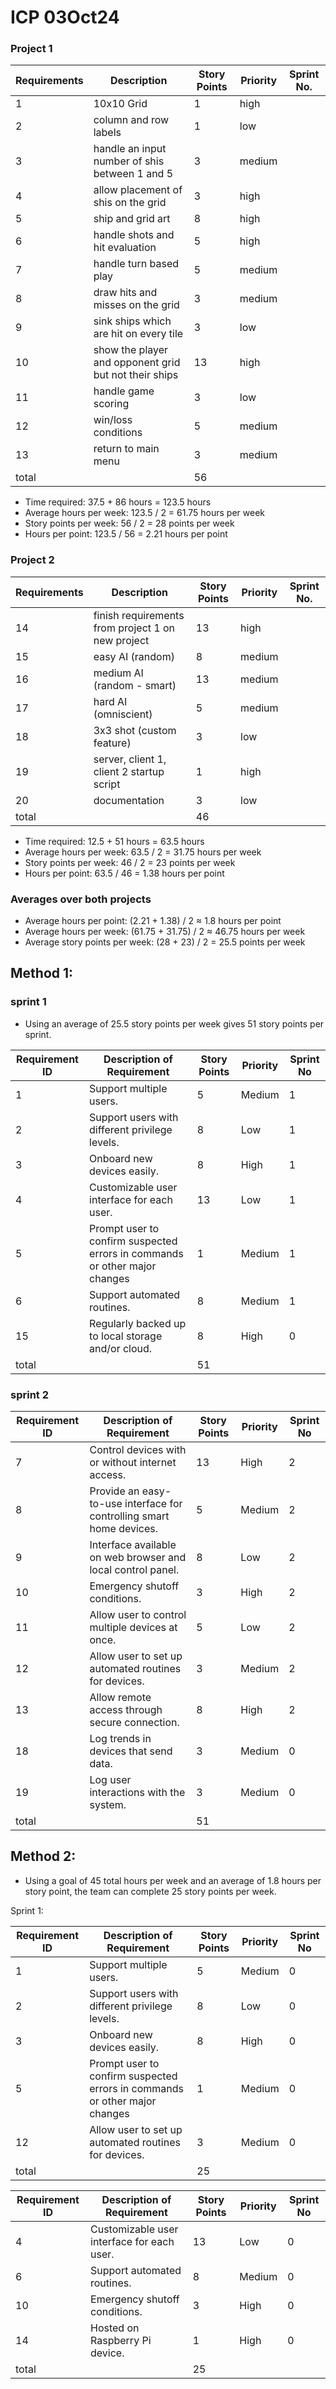 # ICP 03Oct24

[//]: # (Make a table of the ICP 03Oct24 data)
### Project 1
| Requirements | Description                                           | Story Points | Priority | Sprint No. |
|--------------|-------------------------------------------------------|--------------|----------|------------|
| 1            | 10x10 Grid                                            | 1            | high     |            |
| 2            | column and row labels                                 | 1            | low      |            |
| 3            | handle an input number of shis between 1 and 5        | 3            | medium   |            |
| 4            | allow placement of shis on the grid                   | 3            | high     |            |
| 5            | ship and grid art                                     | 8            | high     |            |  
| 6            | handle shots and hit evaluation                       | 5            | high     |            |
| 7            | handle turn based play                                | 5            | medium   |            |
| 8            | draw hits and misses on the grid                      | 3            | medium   |            |
| 9            | sink ships which are hit on every tile                | 3            | low      |            |
| 10           | show the player and opponent grid but not their ships | 13           | high     |            |
| 11           | handle game scoring                                   | 3            | low      |            |
| 12           | win/loss conditions                                   | 5            | medium   |            |
| 13           | return to main menu                                   | 3            | medium   |            |
| total        |                                                       | 56           |          |            |  

- Time required: 37.5 + 86 hours = 123.5 hours
- Average hours per week: 123.5 / 2 = 61.75 hours per week
- Story points per week: 56 / 2 = 28 points per week
- Hours per point: 123.5 / 56 = 2.21 hours per point

[//]: # (Make a table of the ICP 03Oct24 data)

### Project 2
| Requirements | Description                                           | Story Points | Priority | Sprint No. |
|--------------|-------------------------------------------------------|--------------|----------|------------|
| 14           | finish requirements from project 1 on new project     | 13           | high     |            |
| 15           | easy AI (random)                                      | 8            | medium   |            |
| 16           | medium AI (random - smart)                            | 13           | medium   |            |
| 17           | hard AI (omniscient)                                  | 5            | medium   |            |
| 18           | 3x3 shot (custom feature)                             | 3            | low      |            | 
| 19           | server, client 1, client 2 startup script             | 1            | high     |            |
| 20           | documentation                                         | 3            | low      |            |
| total        |                                                       | 46           |          |            |

- Time required: 12.5 + 51 hours = 63.5 hours
- Average hours per week: 63.5 / 2 = 31.75 hours per week
- Story points per week: 46 / 2 = 23 points per week
- Hours per point: 63.5 / 46 = 1.38 hours per point

### Averages over both projects
- Average hours per point: (2.21 + 1.38) / 2 $\approx$ 1.8 hours per point
- Average hours per week: (61.75 + 31.75) / 2 $\approx$ 46.75 hours per week
- Average story points per week: (28 + 23) / 2 = 25.5 points per week

## Method 1:

### sprint 1
- Using an average of 25.5 story points per week gives 51 story points per sprint.

| Requirement ID | Description of Requirement                                                 | Story Points | Priority | Sprint No  |
|----------------|----------------------------------------------------------------------------|--------------|----------|------------|
| 1              | Support multiple users.                                                    | 5            | Medium   | 1          |
| 2              | Support users with different privilege levels.                             | 8            | Low      | 1          |
| 3              | Onboard new devices easily.                                                | 8            | High     | 1          |
| 4              | Customizable user interface for each user.                                 | 13           | Low      | 1          |
| 5              | Prompt user to confirm suspected errors in commands or other major changes | 1            | Medium   | 1          |
| 6              | Support automated routines.                                                | 8            | Medium   | 1          |
| 15             | Regularly backed up to local storage and/or cloud.                         | 8            | High     | 0          |
| total          |                                                                            | 51           |          |            |

### sprint 2
| Requirement ID | Description of Requirement                                                 | Story Points | Priority | Sprint No |
|----------------|----------------------------------------------------------------------------|--------------|----------|-----------|
| 7              | Control devices with or without internet access.                           | 13           | High     | 2         |
| 8              | Provide an easy-to-use interface for controlling smart home devices.       | 5            | Medium   | 2         |
| 9              | Interface available on web browser and local control panel.                | 8            | Low      | 2         |
| 10             | Emergency shutoff conditions.                                              | 3            | High     | 2         |
| 11             | Allow user to control multiple devices at once.                            | 5            | Low      | 2         |
| 12             | Allow user to set up automated routines for devices.                       | 3            | Medium   | 2         |
| 13             | Allow remote access through secure connection.                             | 8            | High     | 2         |
| 18             | Log trends in devices that send data.                                      | 3            | Medium   | 0         |
| 19             | Log user interactions with the system.                                     | 3            | Medium   | 0         |
| total          |                                                                            | 51           |          |           |


## Method 2:
- Using a goal of 45 total hours per week and an average of 1.8 hours per story point, the team can complete 25 story points per week.

Sprint 1:

| Requirement ID | Description of Requirement                                                 | Story Points | Priority | Sprint No |
|----------------|----------------------------------------------------------------------------|--------------|----------|-----------|
| 1              | Support multiple users.                                                    | 5            | Medium   | 0         |
| 2              | Support users with different privilege levels.                             | 8            | Low      | 0         |
| 3              | Onboard new devices easily.                                                | 8            | High     | 0         |
| 5              | Prompt user to confirm suspected errors in commands or other major changes | 1            | Medium   | 0         |
| 12             | Allow user to set up automated routines for devices.                       | 3            | Medium   | 0         |
| total          |                                                                            | 25           |          |           |

| Requirement ID | Description of Requirement                                                 | Story Points | Priority | Sprint No |
|----------------|----------------------------------------------------------------------------|--------------|----------|-----------|
| 4              | Customizable user interface for each user.                                 | 13           | Low      | 0         |
| 6              | Support automated routines.                                                | 8            | Medium   | 0         |
| 10             | Emergency shutoff conditions.                                              | 3            | High     | 0         |
| 14             | Hosted on Raspberry Pi device.                                             | 1            | High     | 0         |
| total          |                                                                            | 25           |          |           |

[//]: # ()
[//]: # (| 7              | Control devices with or without internet access.                           | 13           | High     | 0         |)

[//]: # (| 8              | Provide an easy-to-use interface for controlling smart home devices.       | 5            | Medium   | 0         |)

[//]: # (| 9              | Interface available on web browser and local control panel.                | 8            | Low      | 0         |)

[//]: # (| 11             | Allow user to control multiple devices at once.                            | 5            | Low      | 0         |)

[//]: # (| 13             | Allow remote access through secure connection.                             | 8            | High     | 0         |)

[//]: # (| 15             | Regularly backed up to local storage and/or cloud.                         | 8            | High     | 0         |)

[//]: # (| 16             | Available 24/7.                                                            | 3            | High     | 0         |)

[//]: # (| 17             | Suggest routines based on common activity patterns                         | 13           | Medium   | 0         | )

[//]: # (| 18             | Log trends in devices that send data.                                      | 3            | Medium   | 0         |)

[//]: # (| 19             | Log user interactions with the system.                                     | 3            | Medium   | 0         |)

[//]: # (| 20             | Send alerts to user when device not functioning properly.                  | 8            | High     | 0         |)
